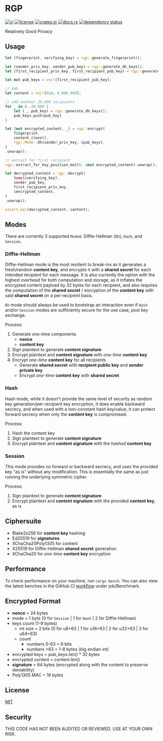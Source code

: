 # RGP

[![ci](https://github.com//seanwatters/rgp/actions/workflows/ci.yml/badge.svg)](https://github.com//seanwatters/rgp/actions/workflows/ci.yml)
[![license](https://img.shields.io/github/license/seanwatters/rgp.svg)](https://github.com/seanwatters/rgp/blob/main/LICENSE)
[![crates.io](https://img.shields.io/crates/v/rgp.svg)](https://crates.io/crates/rgp)
[![docs.rs](https://docs.rs/rgp/badge.svg)](https://docs.rs/rgp/)
[![dependency status](https://deps.rs/repo/github/seanwatters/rgp/status.svg)](https://deps.rs/repo/github/seanwatters/rgp)

Relatively Good Privacy 

## Usage

```rust
let (fingerprint, verifying_key) = rgp::generate_fingerprint();

let (sender_priv_key, sender_pub_key) = rgp::generate_dh_keys();
let (first_recipient_priv_key, first_recipient_pub_key) = rgp::generate_dh_keys();

let mut pub_keys = vec![first_recipient_pub_key];

// 8mb
let content = vec![0u8; 8_000_000];

// add another 20,000 recipients
for _ in 0..20_000 {
    let (_, pub_key) = rgp::generate_dh_keys();
    pub_keys.push(pub_key)
}

let (mut encrypted_content, _) = rgp::encrypt(
    fingerprint,
    content.clone(),
    rgp::Mode::Dh(sender_priv_key, &pub_keys),
)
.unwrap();

// extract for first recipient
rgp::extract_for_key_position_mut(0, &mut encrypted_content).unwrap();

let decrypted_content = rgp::decrypt(
    Some(&verifying_key),
    sender_pub_key,
    first_recipient_priv_key,
    &encrypted_content,
)
.unwrap();

assert_eq!(decrypted_content, content);
```

## Modes

There are currently 3 supported `Mode`s: Diffie-Hellman (`Dh`), `Hash`, and `Session`.

### Diffie-Hellman

Diffie-Hellman mode is the most resilient to break-ins as it generates a fresh/random **content key**, and encrypts it with a **shared secret** for each intended recipient for each message. It is also currently the option with the highest overhead for both computation and storage, as it inflates the encrypted content payload by 32 bytes for each recipient, and also requires the computation of the **shared secret** / encryption of the **content key** with said **shared secret** on a per-recipient basis.

`Dh` mode should always be used to bootstrap an interaction even if `Hash` and/or `Session` modes are sufficiently secure for the use case, post key exchange.

Process:

1. Generate one-time components
    - **nonce**
    - **content key**
2. Sign plaintext to generate **content signature**
3. Encrypt plaintext and **content signature** with _one-time_ **content key**
4. Encrypt _one-time_ **content key** for all recipients
    - Generate **shared secret** with **recipient public key** and **sender private key**
    - Encrypt _one-time_ **content key** with **shared secret**

### Hash

Hash mode, while it doesn't provide the same level of security as random key generation/per-recipient key encryption, it does enable backward secrecy, and when used with a non-constant hash key/value, it can protect forward secrecy when only the **content key** is compromised.

Process:

1. Hash the content key
2. Sign plaintext to generate **content signature**
3. Encrypt plaintext and **content signature** with the _hashed_ **content key**

### Session

This mode provides no forward or backward secrecy, and uses the provided key "as is" without any modification. This is essentially the same as just running the underlying symmetric cipher.

Process:

1. Sign plaintext to generate **content signature**
2. Encrypt plaintext and **content signature** with the provided **content key**, as is

## Ciphersuite

- Blake2s256 for **content key** hashing
- Ed25519 for **signatures**
- XChaCha20Poly1305 for content
- X25519 for Diffie-Hellman **shared secret** generation
- XChaCha20 for _one-time_ **content key** encryption

## Performance

To check performance on your machine, run `cargo bench`. You can also view the latest benches in the GitHub CI [workflow](https://github.com//seanwatters/rgp/actions/workflows/ci.yml) under job/Benchmark.

## Encrypted Format

- **nonce** = 24 bytes
- mode = 1 byte (0 for `Session` | 1 for `Hash` | 2 for Diffie-Hellman)
- keys count (1-9 bytes)
    - int size = 2 bits (0 for u8+63 | 1 for u16+63 | 2 for u32+63 | 3 for u64+63)
    - count
        - numbers 0-63 = 6 bits
        - numbers >63 = 1-8 bytes (big endian int)
- encrypted keys = pub_keys.len() * 32 bytes
- encrypted content = content.len()
- **signature** = 64 bytes (encrypted along with the content to preserve deniability)
- Poly1305 MAC = 16 bytes

## License

[MIT](https://opensource.org/license/MIT)

## Security

THIS CODE HAS NOT BEEN AUDITED OR REVIEWED. USE AT YOUR OWN RISK.
